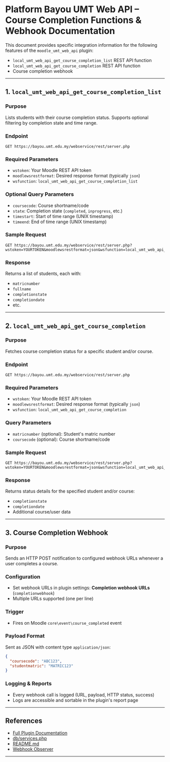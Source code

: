 # Platform Bayou UMT Web API – Course Completion Functions & Webhook Documentation

This document provides specific integration information for the following features of the `moodle_umt_web_api` plugin:

- `local_umt_web_api_get_course_completion_list` REST API function
- `local_umt_web_api_get_course_completion` REST API function
- Course completion webhook

---

## 1. `local_umt_web_api_get_course_completion_list`

### Purpose

Lists students with their course completion status. Supports optional filtering by completion state and time range.

### Endpoint

```
GET https://bayou.umt.edu.my/webservice/rest/server.php
```

### Required Parameters

- `wstoken`: Your Moodle REST API token
- `moodlewsrestformat`: Desired response format (typically `json`)
- `wsfunction`: `local_umt_web_api_get_course_completion_list`

### Optional Query Parameters

- `coursecode`: Course shortname/code
- `state`: Completion state (`completed`, `inprogress`, etc.)
- `timestart`: Start of time range (UNIX timestamp)
- `timeend`: End of time range (UNIX timestamp)

### Sample Request

```http
GET https://bayou.umt.edu.my/webservice/rest/server.php?wstoken=YOURTOKEN&moodlewsrestformat=json&wsfunction=local_umt_web_api_get_course_completion_list&coursecode=ABC123&state=completed&timestart=1704067200&timeend=1706755199
```

### Response

Returns a list of students, each with:
- `matricnumber`
- `fullname`
- `completionstate`
- `completiondate`
- etc.

---

## 2. `local_umt_web_api_get_course_completion`

### Purpose

Fetches course completion status for a specific student and/or course.

### Endpoint

```
GET https://bayou.umt.edu.my/webservice/rest/server.php
```

### Required Parameters

- `wstoken`: Your Moodle REST API token
- `moodlewsrestformat`: Desired response format (typically `json`)
- `wsfunction`: `local_umt_web_api_get_course_completion`

### Query Parameters

- `matricnumber` (optional): Student's matric number
- `coursecode` (optional): Course shortname/code

### Sample Request

```http
GET https://bayou.umt.edu.my/webservice/rest/server.php?wstoken=YOURTOKEN&moodlewsrestformat=json&wsfunction=local_umt_web_api_get_course_completion&matricnumber=MATRIC123&coursecode=ABC123
```

### Response

Returns status details for the specified student and/or course:
- `completionstate`
- `completiondate`
- Additional course/user data

---

## 3. Course Completion Webhook

### Purpose

Sends an HTTP POST notification to configured webhook URLs whenever a user completes a course.

### Configuration

- Set webhook URLs in plugin settings: **Completion webhook URLs** (`completionwebhook`)
- Multiple URLs supported (one per line)

### Trigger

- Fires on Moodle `core\event\course_completed` event

### Payload Format

Sent as JSON with content type `application/json`:

```json
{
  "coursecode": "ABC123",
  "studentmatric": "MATRIC123"
}
```

### Logging & Reports

- Every webhook call is logged (URL, payload, HTTP status, success)
- Logs are accessible and sortable in the plugin's report page

---

## References

- [Full Plugin Documentation](https://github.com/e-Learning-UMT/moodle_umt_web_api/WEB_API_DOCUMENTATION.md)
- [db/services.php](https://github.com/e-Learning-UMT/moodle_umt_web_api/blob/main/db/services.php)
- [README.md](https://github.com/e-Learning-UMT/moodle_umt_web_api/blob/main/README.md)
- [Webhook Observer](https://github.com/e-Learning-UMT/moodle_umt_web_api/blob/main/classes/observer.php)

---
